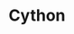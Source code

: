 ---
layout: root-directory
title: Cython
permalink: /blog/coding/md/


enumerate_grand_children: true
---